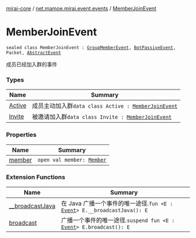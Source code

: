 [mirai-core](../../index.md) / [net.mamoe.mirai.event.events](../index.md) / [MemberJoinEvent](./index.md)

# MemberJoinEvent

`sealed class MemberJoinEvent : `[`GroupMemberEvent`](../-group-member-event/index.md)`, `[`BotPassiveEvent`](../-bot-passive-event.md)`, Packet, `[`AbstractEvent`](../../net.mamoe.mirai.event/-abstract-event/index.md)

成员已经加入群的事件

### Types

| Name | Summary |
|---|---|
| [Active](-active/index.md) | 成员主动加入群`data class Active : `[`MemberJoinEvent`](./index.md) |
| [Invite](-invite/index.md) | 被邀请加入群`data class Invite : `[`MemberJoinEvent`](./index.md) |

### Properties

| Name | Summary |
|---|---|
| [member](member.md) | `open val member: `[`Member`](../../net.mamoe.mirai.contact/-member/index.md) |

### Extension Functions

| Name | Summary |
|---|---|
| [__broadcastJava](../../net.mamoe.mirai.event/__broadcast-java.md) | 在 Java 广播一个事件的唯一途径.`fun <E : `[`Event`](../../net.mamoe.mirai.event/-event/index.md)`> E.__broadcastJava(): E` |
| [broadcast](../../net.mamoe.mirai.event/broadcast.md) | 广播一个事件的唯一途径.`suspend fun <E : `[`Event`](../../net.mamoe.mirai.event/-event/index.md)`> E.broadcast(): E` |
